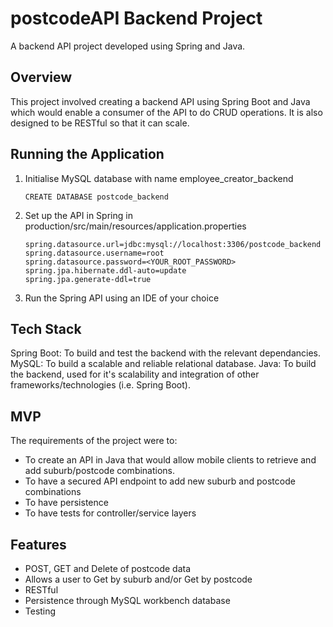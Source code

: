# postcodeAPI Backend Project

A backend API project developed using Spring and Java.

## Overview

This project involved creating a backend API using Spring Boot and Java which would enable a consumer of the API to do CRUD operations. It is also designed to be RESTful so that it can scale.

## Running the Application

1. Initialise MySQL database with name employee_creator_backend

       CREATE DATABASE postcode_backend
       
2. Set up the API in Spring in production/src/main/resources/application.properties

       spring.datasource.url=jdbc:mysql://localhost:3306/postcode_backend
       spring.datasource.username=root
       spring.datasource.password=<YOUR_ROOT_PASSWORD>
       spring.jpa.hibernate.ddl-auto=update
       spring.jpa.generate-ddl=true
       
3. Run the Spring API using an IDE of your choice

## Tech Stack

Spring Boot: To build and test the backend with the relevant dependancies. 
MySQL: To build a scalable and reliable relational database.
Java: To build the backend, used for it's scalability and integration of other frameworks/technologies (i.e. Spring Boot).

## MVP

The requirements of the project were to:

- To create an API in Java that would allow mobile clients to retrieve and add suburb/postcode combinations.
- To have a secured API endpoint to add new suburb and postcode combinations
- To have persistence
- To have tests for controller/service layers

## Features
- POST, GET and Delete of postcode data
- Allows a user to Get by suburb and/or Get by postcode
- RESTful
- Persistence through MySQL workbench database
- Testing

